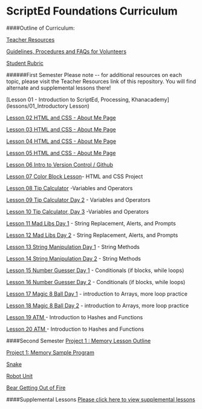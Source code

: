 ScriptEd Foundations Curriculum
==========

####Outline of Curriculum:

[Teacher Resources](Resources/)

[Guidelines, Procedures and FAQs for Volunteers](Resources/Guidelines_Procedures_FAQs.md)

[Student Rubric](http://bit.ly/ScriptEdCurriculum)

######First Semester
Please note -- for additional resources on each topic, please visit the Teacher Resources link of this repository.  You will find alternate and supplemental lessons there!

[Lesson 01 - Introduction to ScriptEd, Processing, Khanacademy](lessons/01_Introductory Lesson)	

[Lesson 02	HTML and CSS - About Me Page](lessons/02-05_html_css)	

[Lesson 03	HTML and CSS - About Me Page](lessons/02-05_html_css)	

[Lesson 04	HTML and CSS - About Me Page](lessons/02-05_html_css)	

[Lesson 05	HTML and CSS - About Me Page](lessons/02-05_html_css)	


[Lesson 06	Intro to Version Control / Github](lessons/06_Intro_to_version_control)	

[Lesson 07	Color Block Lesson](lessons/07_color_block_lesson)- HTML and CSS Project

[Lesson 08	Tip Calculator](lessons/08-10_tip-calculator) -Variables and Operators

[Lesson 09	Tip Calculator Day 2](lessons/08-10_tip-calculator) - Variables and Operators

[Lesson 10	Tip Calculator, Day 3](lessons/08-10_tip-calculator)	-Variables and Operators

[Lesson 11	Mad Libs Day 1](lessons/11-12_madlibs) - String Replacement, Alerts, and Prompts

[Lesson 12	Mad Libs Day 2](lessons/11-12_madlibs) - String Replacement, Alerts, and Prompts

[Lesson 13	String Manipulation Day 1](lessons/13-14_substring) - String Methods

[Lesson 14	String Manipulation Day 2](lessons/13-14_substring) - String Methods

[Lesson 15	Number Guesser Day 1](lessons/15-16_number_guesser)	 - Conditionals (if blocks, while loops)

[Lesson 16	Number Guesser Day 2](essons/15-16_number_guesser)	- Conditionals (if blocks, while loops)

[Lesson 17	Magic 8 Ball Day 1](lessons/17-18_magic_8_ball) - introduction to Arrays, more loop practice

[Lesson 18	Magic 8 Ball Day 2](lessons/17-18_magic_8_ball) - introduction to Arrays, more loop practice


[Lesson 19	ATM ](lessons/19-20_atm)- Introduction to Hashes and Functions

[Lesson 20	ATM ](lessons/19-20_atm)- Introduction to Hashes and Functions

####Second Semester
[Project 1 : Memory Lesson Outline](https://docs.google.com/document/d/1mXCYjycY4xutOv_IrqyLP-HeRo9dXXXjKlrkOrskGcs/edit?usp=sharing) 

[Project 1: Memory Sample Program](https://github.com/ScriptEdcurriculum/curriculum/blob/master/lessons/S02%2001%20Introductory%20Lesson/Memory/memory.html)

[Snake]()

[Robot Unit]()

[Bear Getting Out of Fire]()

####Supplemental Lessons
[Please click here to view supplemental lessons](https://github.com/ScriptEdcurriculum/curriculum/tree/master/Resources)
